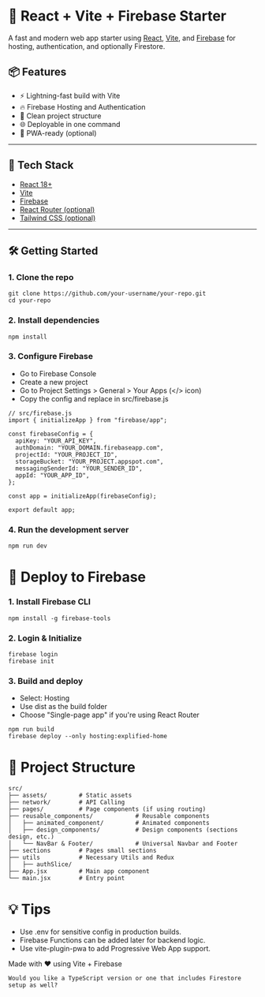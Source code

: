# 🚀 React + Vite + Firebase Starter

A fast and modern web app starter using [React](https://react.dev/), [Vite](https://vitejs.dev/), and [Firebase](https://firebase.google.com/) for hosting, authentication, and optionally Firestore.

## 📦 Features

- ⚡️ Lightning-fast build with Vite
- 🔥 Firebase Hosting and Authentication
- 📂 Clean project structure
- 🌐 Deployable in one command
- 📱 PWA-ready (optional)

---

## 🧰 Tech Stack

- [React 18+](https://reactjs.org/)
- [Vite](https://vitejs.dev/)
- [Firebase](https://firebase.google.com/)
- [React Router (optional)](https://reactrouter.com/)
- [Tailwind CSS (optional)](https://tailwindcss.com/)

---

## 🛠️ Getting Started

### 1. Clone the repo

```
git clone https://github.com/your-username/your-repo.git
cd your-repo
```

### 2. Install dependencies

```
npm install
```

### 3. Configure Firebase

- Go to Firebase Console
- Create a new project
- Go to Project Settings > General > Your Apps (</> icon)
- Copy the config and replace in src/firebase.js

```
// src/firebase.js
import { initializeApp } from "firebase/app";

const firebaseConfig = {
  apiKey: "YOUR_API_KEY",
  authDomain: "YOUR_DOMAIN.firebaseapp.com",
  projectId: "YOUR_PROJECT_ID",
  storageBucket: "YOUR_PROJECT.appspot.com",
  messagingSenderId: "YOUR_SENDER_ID",
  appId: "YOUR_APP_ID",
};

const app = initializeApp(firebaseConfig);

export default app;
```

### 4. Run the development server

```
npm run dev
```

# 🚀 Deploy to Firebase

### 1. Install Firebase CLI
```
npm install -g firebase-tools
```

### 2. Login & Initialize
```
firebase login
firebase init
```

### 3. Build and deploy
 - Select: Hosting
 - Use dist as the build folder
 - Choose "Single-page app" if you're using React Router
```
npm run build
firebase deploy --only hosting:explified-home
```

# 📁 Project Structure

```
src/
├── assets/         # Static assets
├── network/        # API Calling
├── pages/          # Page components (if using routing)
├── reusable_components/            # Reusable components
│   ├── animated_component/         # Animated components
│   ├── design_components/          # Design components (sections design, etc.)
│   └── NavBar & Footer/            # Universal Navbar and Footer
├── sections        # Pages small sections
├── utils           # Necessary Utils and Redux
│   ├── authSlice/
├── App.jsx         # Main app component
└── main.jsx        # Entry point
```


# 💡 Tips
 - Use .env for sensitive config in production builds.
 - Firebase Functions can be added later for backend logic.
 - Use vite-plugin-pwa to add Progressive Web App support.

Made with ❤️ using Vite + Firebase
```
Would you like a TypeScript version or one that includes Firestore setup as well?
```